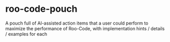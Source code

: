 # roo-code-pouch
A pouch full of AI-assisted action items that a user could perform to maximize the performance of Roo-Code, with implementation hints / details / examples for each
